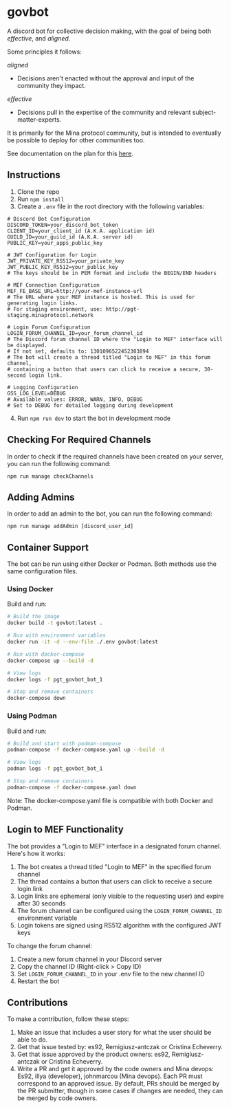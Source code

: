# govbot

A discord bot for collective decision making, with the goal of being both _effective_, and _aligned_.

Some principles it follows:

_aligned_

- Decisions aren't enacted without the approval and input of the community they impact.

_effective_

- Decisions pull in the expertise of the community and relevant subject-matter-experts.

It is primarily for the Mina protocol community, but is intended to eventually be possible to deploy for other communities too.

See documentation on the plan for this [here](https://docs.google.com/document/d/1aNGYqRoUVXtOw8aef9mSQHHSIvG2thnrxMw7FCB_AhM/edit).

## Instructions

1. Clone the repo
2. Run `npm install`
3. Create a `.env` file in the root directory with the following variables:

```
# Discord Bot Configuration
DISCORD_TOKEN=your_discord_bot_token
CLIENT_ID=your_client_id (A.K.A. application id)
GUILD_ID=your_guild_id (A.K.A. server id)
PUBLIC_KEY=your_apps_public_key

# JWT Configuration for Login
JWT_PRIVATE_KEY_RS512=your_private_key
JWT_PUBLIC_KEY_RS512=your_public_key
# The keys should be in PEM format and include the BEGIN/END headers

# MEF Connection Configuration
MEF_FE_BASE_URL=http://your-mef-instance-url
# The URL where your MEF instance is hosted. This is used for generating login links.
# For staging environment, use: http://pgt-staging.minaprotocol.network

# Login Forum Configuration
LOGIN_FORUM_CHANNEL_ID=your_forum_channel_id
# The Discord forum channel ID where the "Login to MEF" interface will be displayed.
# If not set, defaults to: 1301096522452303894
# The bot will create a thread titled "Login to MEF" in this forum channel,
# containing a button that users can click to receive a secure, 30-second login link.

# Logging Configuration
GSS_LOG_LEVEL=DEBUG
# Available values: ERROR, WARN, INFO, DEBUG
# Set to DEBUG for detailed logging during development
```

4. Run `npm run dev` to start the bot in development mode

## Checking For Required Channels

In order to check if the required channels have been created on your server, you can run the following command:

```
npm run manage checkChannels
```

## Adding Admins

In order to add an admin to the bot, you can run the following command:

```
npm run manage addAdmin [discord_user_id]
```

## Container Support

The bot can be run using either Docker or Podman. Both methods use the same configuration files.

### Using Docker

Build and run:
```bash
# Build the image
docker build -t govbot:latest .

# Run with environment variables
docker run -it -d --env-file ./.env govbot:latest

# Run with docker-compose
docker-compose up --build -d

# View logs
docker logs -f pgt_govbot_bot_1

# Stop and remove containers
docker-compose down
```

### Using Podman

Build and run:
```bash
# Build and start with podman-compose
podman-compose -f docker-compose.yaml up --build -d

# View logs
podman logs -f pgt_govbot_bot_1

# Stop and remove containers
podman-compose -f docker-compose.yaml down
```

Note: The docker-compose.yaml file is compatible with both Docker and Podman.

## Login to MEF Functionality

The bot provides a "Login to MEF" interface in a designated forum channel. Here's how it works:

1. The bot creates a thread titled "Login to MEF" in the specified forum channel
2. The thread contains a button that users can click to receive a secure login link
3. Login links are ephemeral (only visible to the requesting user) and expire after 30 seconds
4. The forum channel can be configured using the `LOGIN_FORUM_CHANNEL_ID` environment variable
5. Login tokens are signed using RS512 algorithm with the configured JWT keys

To change the forum channel:
1. Create a new forum channel in your Discord server
2. Copy the channel ID (Right-click > Copy ID)
3. Set `LOGIN_FORUM_CHANNEL_ID` in your .env file to the new channel ID
4. Restart the bot

## Contributions

To make a contribution, follow these steps:

1. Make an issue that includes a user story for what the user should be able to do.
2. Get that issue tested by: es92, Remigiusz-antczak or Cristina Echeverry.
3. Get that issue approved by the product owners: es92, Remigiusz-antczak or Cristina Echeverry.
4. Write a PR and get it approved by the code owners and Mina devops: Es92, illya (developer), johnmarcou (Mina devops). Each PR must correspond to an approved issue. By default, PRs should be merged by the PR submitter, though in some cases if changes are needed, they can be merged by code owners.

